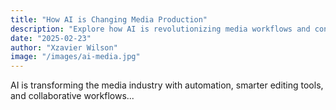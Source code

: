 ```yaml
---
title: "How AI is Changing Media Production"
description: "Explore how AI is revolutionizing media workflows and content creation."
date: "2025-02-23"
author: "Xzavier Wilson"
image: "/images/ai-media.jpg"
---
```


AI is transforming the media industry with automation, smarter editing tools, and collaborative workflows...
